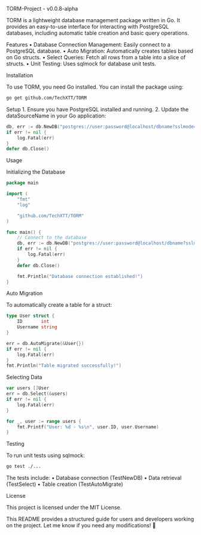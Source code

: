 TORM-Project - v0.0.8-alpha

TORM is a lightweight database management package written in Go. It provides an easy-to-use interface for interacting with PostgreSQL databases, including automatic table creation and basic query operations.

Features
	•	Database Connection Management: Easily connect to a PostgreSQL database.
	•	Auto Migration: Automatically creates tables based on Go structs.
	•	Select Queries: Fetch all rows from a table into a slice of structs.
	•	Unit Testing: Uses sqlmock for database unit tests.

Installation

To use TORM, you need Go installed. You can install the package using:
```bash
go get github.com/TechXTT/TORM
```
Setup
	1.	Ensure you have PostgreSQL installed and running.
	2.	Update the dataSourceName in your Go application:
```go
db, err := db.NewDB("postgres://user:password@localhost/dbname?sslmode=disable")
if err != nil {
    log.Fatal(err)
}
defer db.Close()
```
Usage

Initializing the Database
```go
package main

import (
    "fmt"
    "log"

    "github.com/TechXTT/TORM"
)

func main() {
    // Connect to the database
    db, err := db.NewDB("postgres://user:password@localhost/dbname?sslmode=disable")
    if err != nil {
        log.Fatal(err)
    }
    defer db.Close()

    fmt.Println("Database connection established!")
}
```
Auto Migration

To automatically create a table for a struct:
```go
type User struct {
    ID       int
    Username string
}

err = db.AutoMigrate(&User{})
if err != nil {
    log.Fatal(err)
}
fmt.Println("Table migrated successfully!")
```
Selecting Data
```go
var users []User
err = db.Select(&users)
if err != nil {
    log.Fatal(err)
}

for _, user := range users {
    fmt.Printf("User: %d - %s\n", user.ID, user.Username)
}
```
Testing

To run unit tests using sqlmock:
```bash
go test ./...
```
The tests include:
	•	Database connection (TestNewDB)
	•	Data retrieval (TestSelect)
	•	Table creation (TestAutoMigrate)

License

This project is licensed under the MIT License.

This README provides a structured guide for users and developers working on the project. Let me know if you need any modifications! 🚀
